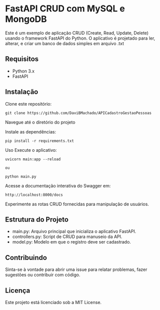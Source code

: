 # FastAPI CRUD com MySQL e MongoDB
Este é um exemplo de aplicação CRUD (Create, Read, Update, Delete) usando o framework FastAPI do Python. O aplicativo é projetado para ler, alterar, e criar um banco de dados simples em arquivo .txt 

## Requisitos
- Python 3.x
- FastAPI

## Instalação
Clone este repositório:
```
git clone https://github.com/DaviBMachado/APICadastroGestaoPessoas
```

Navegue até o diretório do projeto

Instale as dependências:
```
pip install -r requirements.txt
```
Uso
Execute o aplicativo:
```
uvicorn main:app --reload

ou 

python main.py
```
Acesse a documentação interativa do Swagger em:
```
http://localhost:8000/docs
```
Experimente as rotas CRUD fornecidas para manipulação de usuários.
## Estrutura do Projeto
- main.py: Arquivo principal que inicializa o aplicativo FastAPI.
- controllers.py: Script de CRUD para manuseio da API.
- model.py: Modelo em que o registro deve ser cadastrado.
  
## Contribuindo
Sinta-se à vontade para abrir uma issue para relatar problemas, fazer sugestões ou contribuir com código.

## Licença
Este projeto está licenciado sob a MIT License.
